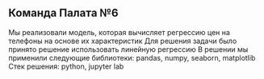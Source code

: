 ## Команда Палата №6
Мы реализовали модель, которая вычисляет регрессию цен на телефоны на основе их характеристик
Для решения задачи было принято решение использовать линейную регрессию
В решении мы применили следующие библиотеки: pandas, numpy, seaborn, matplotlib
Стек решения: python, jupyter lab
